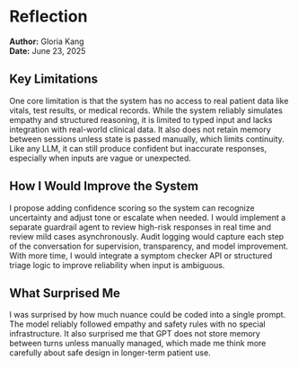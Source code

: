 # Reflection

**Author:** Gloria Kang  
**Date:** June 23, 2025

## Key Limitations

One core limitation is that the system has no access to real patient data like vitals, test results, or medical records. While the system reliably simulates empathy and structured reasoning, it is limited to typed input and lacks integration with real-world clinical data. It also does not retain memory between sessions unless state is passed manually, which limits continuity. Like any LLM, it can still produce confident but inaccurate responses, especially when inputs are vague or unexpected.

## How I Would Improve the System

I propose adding confidence scoring so the system can recognize uncertainty and adjust tone or escalate when needed. I would implement a separate guardrail agent to review high-risk responses in real time and review mild cases asynchronously. Audit logging would capture each step of the conversation for supervision, transparency, and model improvement. With more time, I would integrate a symptom checker API or structured triage logic to improve reliability when input is ambiguous.

## What Surprised Me

I was surprised by how much nuance could be coded into a single prompt. The model reliably followed empathy and safety rules with no special infrastructure. It also surprised me that GPT does not store memory between turns unless manually managed, which made me think more carefully about safe design in longer-term patient use.
